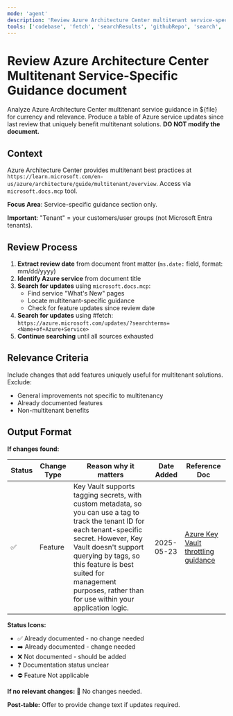 ```yaml
---
mode: 'agent'
description: 'Review Azure Architecture Center multitenant service-specific guidance to ensure it is up-to-date with multitenant features provided by the service and guidance is still relevant.'
tools: ['codebase', 'fetch', 'searchResults', 'githubRepo', 'search', 'Microsoft Docs', 'websearch']
---
```


# Review Azure Architecture Center Multitenant Service-Specific Guidance document

Analyze Azure Architecture Center multitenant service guidance in ${file} for currency and relevance. Produce a table of Azure service updates since last review that uniquely benefit multitenant solutions. **DO NOT modify the document.**

## Context

Azure Architecture Center provides multitenant best practices at `https://learn.microsoft.com/en-us/azure/architecture/guide/multitenant/overview`. Access via `microsoft.docs.mcp` tool.

**Focus Area**: Service-specific guidance section only.

**Important**: "Tenant" = your customers/user groups (not Microsoft Entra tenants).

## Review Process

1. **Extract review date** from document front matter (`ms.date:` field, format: mm/dd/yyyy)
2. **Identify Azure service** from document title
3. **Search for updates** using `microsoft.docs.mcp`:
   - Find service "What's New" pages
   - Locate multitenant-specific guidance
   - Check for feature updates since review date
4. **Search for updates** using #fetch: `https://azure.microsoft.com/updates/?searchterms=<Name+of+Azure+Service>`
4. **Continue searching** until all sources exhausted

## Relevance Criteria

Include changes that add features uniquely useful for multitenant solutions. Exclude:
- General improvements not specific to multitenancy
- Already documented features
- Non-multitenant benefits

## Output Format

**If changes found:**

| Status | Change Type | Reason why it matters | Date Added | Reference Doc |
|--------|-------------|----------------------|------------|---------------|
| ✅ | Feature | Key Vault supports tagging secrets, with custom metadata, so you can use a tag to track the tenant ID for each tenant-specific secret. However, Key Vault doesn't support querying by tags, so this feature is best suited for management purposes, rather than for use within your application logic. | 2025-05-23 | [Azure Key Vault throttling guidance](https://learn.microsoft.com/en-us/azure/key-vault/secrets/about-secrets#secret-tags) |

**Status Icons:**
- ✅ Already documented - no change needed
- ➡️ Already documented - change needed
- ❌ Not documented - should be added
- ❓ Documentation status unclear
- ⛔ Feature Not applicable

**If no relevant changes:** 🎇 No changes needed.

**Post-table:** Offer to provide change text if updates required.
